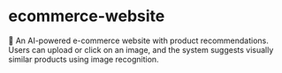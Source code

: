 # ecommerce-website
🛒 An AI-powered e-commerce website with product recommendations. Users can upload or click on an image, and the system suggests visually similar products using image recognition.
